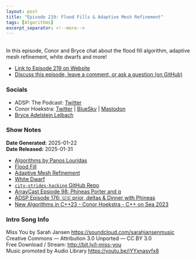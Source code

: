```yaml
---
layout: post
title: "Episode 219: Flood Fills & Adaptive Mesh Refinement"
tags: [Algorithms]
excerpt_separator: <!--more-->
---
```


<div id="buzzsprout-player-16536039"></div><script src="https://www.buzzsprout.com/1501960/episodes/16536039-episode-219-flood-fills-adaptive-mesh-refinement.js?container_id=buzzsprout-player-16536039&player=small" type="text/javascript" charset="utf-8"></script>

<br>In this episode, Conor and Bryce chat about the flood fill algorithm, adaptive mesh refinement, white dwarfs and more!

<!--more-->

* [Link to Episode 219 on Website](https://adspthepodcast.com/2025/01/31/Episode-219.html)
* [Discuss this episode, leave a comment, or ask a question (on GitHub)](https://github.com/codereport/adsp2/discussions/118)

### Socials
 
* ADSP: The Podcast: [Twitter](https://twitter.com/adspthepodcast)
* Conor Hoekstra: [Twitter](https://twitter.com/code_report) \| [BlueSky](https://bsky.app/profile/codereport.bsky.social) \| [Mastodon](https://mastodon.social/@code_report)
* [Bryce Adelstein Lelbach](https://twitter.com/blelbach)

### Show Notes

**Date Generated:** 2025-01-22 <br>
**Date Released:** 2025-01-31

* [Algorithms by Panos Louridas](https://www.amazon.ca/Algorithms-Panos-Louridas/dp/0262539020)
* [Flood Fill](https://en.wikipedia.org/wiki/Flood_fill)
* [Adaptive Mesh Refinement](https://en.wikipedia.org/wiki/Adaptive_mesh_refinement)
* [White Dwarf](https://en.wikipedia.org/wiki/White_dwarf)
* [`city-strides-hacking` GitHub Repo](https://github.com/codereport/city-strides-hacking)
* [ArrayCast Epsiode 98: Phineas Porter and q](https://www.arraycast.com/episodes/episode98-phineas-porter)
* [ADSP Episode 176: 🇺🇸 prior, deltas & Dinner with Phineas](https://adspthepodcast.com/2024/04/05/Episode-176.html)
* [New Algorithms in C++23 - Conor Hoekstra - C++ on Sea 2023](https://www.youtube.com/watch?v=uYFRnsMD9ks)

### Intro Song Info
 
Miss You by Sarah Jansen https://soundcloud.com/sarahjansenmusic<br>
Creative Commons — Attribution 3.0 Unported — CC BY 3.0<br>
Free Download / Stream: http://bit.ly/l-miss-you<br>
Music promoted by Audio Library https://youtu.be/iYYxnasvfx8<br>